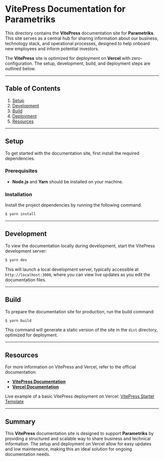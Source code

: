 # VitePress Documentation for Parametriks

This directory contains the **VitePress** documentation site for **Parametriks**. This site serves as a central hub for sharing information about our business, technology stack, and operational processes, designed to help onboard new employees and inform potential investors.

The **VitePress** site is optimized for deployment on **Vercel** with zero-configuration. The setup, development, build, and deployment steps are outlined below.

---

## Table of Contents

1. [Setup](#setup)
2. [Development](#development)
3. [Build](#build)
4. [Deployment](#deployment)
5. [Resources](#resources)

---

## Setup

To get started with the documentation site, first install the required dependencies.

### Prerequisites

- **Node.js** and **Yarn** should be installed on your machine.

### Installation

Install the project dependencies by running the following command:

```bash
$ yarn install
```

---

## Development

To view the documentation locally during development, start the VitePress development server:

```bash
$ yarn dev
```

This will launch a local development server, typically accessible at `http://localhost:3000`, where you can view live updates as you edit the documentation files.

---

## Build

To prepare the documentation site for production, run the build command:

```bash
$ yarn build
```

This command will generate a static version of the site in the `dist` directory, optimized for deployment.

---

## Resources

For more information on VitePress and Vercel, refer to the official documentation:

- **[VitePress Documentation](https://vitepress.vuejs.org/)**
- **[Vercel Documentation](https://vercel.com/docs)**

Live example of a basic VitePress deployment on Vercel: [VitePress Starter Template](https://vitepress-starter-template.vercel.app)

---

## Summary

This **VitePress** documentation site is designed to support **Parametriks** by providing a structured and scalable way to share business and technical information. The setup and deployment on Vercel allow for easy updates and low maintenance, making this an ideal solution for ongoing documentation needs.
